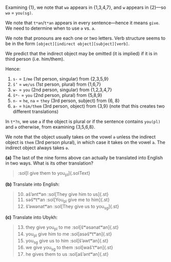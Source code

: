 Examining {1}, we note that `wə` appears in {1,3,4,7}, and `w` appears in {2}—so `wə` = `you(sg)`. 

We note that `tʷən`/`tʷan` appears in every sentence—hence it means `give`. We need to determine when to use `ə` vs. `a`. 

We note that pronouns are each one or two letters. Verb structure seems to be in the form `[object][indirect object][subject][verb]`. 

We predict that the indirect object may be omitted (it is implied) if it is in third person (i.e. him/them). 

Hence:
1. `s-` = `I/me` (1st person, singular) from {2,3,5,9}
2. `šʼ` = `we/us` (1st person, plural) from {1,6,7}
2. `w-` = `you` (2nd person, singular) from {1,2,3,4,7}
3. `šʷ-` = `you` (2nd person, plural) from {5,8,9} 
4. `n-` = `he`, `na` = `they` (3rd person, subject) from {6, 8} 
5. `a-` = `him/them` (3rd person, object) from {3,9} (note that this creates two different translations)

In `tʷ?n`, we use `a` if the object is plural or if the sentence contains `you(pl)` and `ə` otherwise, from examining {3,5,6,8}. 

We note that the object usually takes on the vowel `ə` unless the indirect object is `them` (3rd person plural), in which case it takes on the vowel `a`. The indirect object always takes `ə`.

**(a)** The last of the nine forms above can actually be translated into English in two ways.
What is its other translation?

> :sol[I give them to you$_\text{pl}$]{.solText}


**(b)** Translate into English:

> 10. ašʼəntʷən :sol[They give him to us]{.st}
> 11. səŝʷtʷan :sol[You$_\text{pl}$ give me to him]{.st}
> 12. šʼəwənatʷan :sol[They give us to you$_\text{sg}$]{.st}

**(c)** Translate into Ubykh:

> 13. they give you$_\text{pl}$ to me :sol[šʷəsənatʷan]{.st}
> 14. you$_\text{pl}$ give him to me :sol[asəšʷtʷan]{.st}
> 15. you$_\text{sg}$ give us to him :sol[šʼəwtʷan]{.st}
> 16. we give you$_\text{sg}$ to them :sol[wašʼtʷən]{.st}
> 17. he gives them to us :sol[ašʼəntʷan]{.st}

